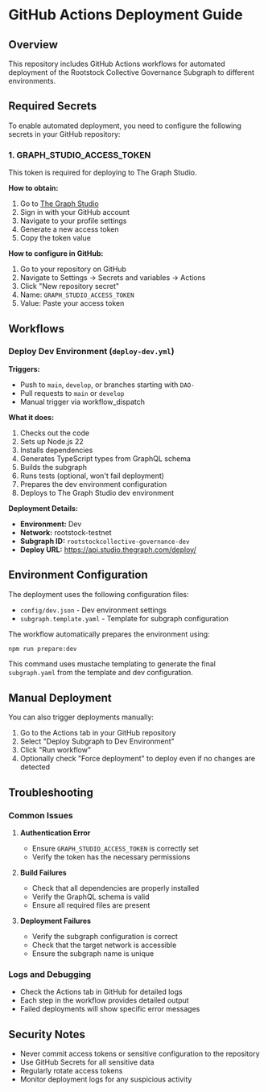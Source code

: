 # GitHub Actions Deployment Guide

## Overview

This repository includes GitHub Actions workflows for automated deployment of the Rootstock Collective Governance Subgraph to different environments.

## Required Secrets

To enable automated deployment, you need to configure the following secrets in your GitHub repository:

### 1. GRAPH_STUDIO_ACCESS_TOKEN

This token is required for deploying to The Graph Studio.

**How to obtain:**
1. Go to [The Graph Studio](https://thegraph.com/studio/)
2. Sign in with your GitHub account
3. Navigate to your profile settings
4. Generate a new access token
5. Copy the token value

**How to configure in GitHub:**
1. Go to your repository on GitHub
2. Navigate to Settings → Secrets and variables → Actions
3. Click "New repository secret"
4. Name: `GRAPH_STUDIO_ACCESS_TOKEN`
5. Value: Paste your access token

## Workflows

### Deploy Dev Environment (`deploy-dev.yml`)

**Triggers:**
- Push to `main`, `develop`, or branches starting with `DAO-`
- Pull requests to `main` or `develop`
- Manual trigger via workflow_dispatch

**What it does:**
1. Checks out the code
2. Sets up Node.js 22
3. Installs dependencies
4. Generates TypeScript types from GraphQL schema
5. Builds the subgraph
6. Runs tests (optional, won't fail deployment)
7. Prepares the dev environment configuration
8. Deploys to The Graph Studio dev environment

**Deployment Details:**
- **Environment:** Dev
- **Network:** rootstock-testnet
- **Subgraph ID:** `rootstockcollective-governance-dev`
- **Deploy URL:** https://api.studio.thegraph.com/deploy/

## Environment Configuration

The deployment uses the following configuration files:
- `config/dev.json` - Dev environment settings
- `subgraph.template.yaml` - Template for subgraph configuration

The workflow automatically prepares the environment using:
```bash
npm run prepare:dev
```

This command uses mustache templating to generate the final `subgraph.yaml` from the template and dev configuration.

## Manual Deployment

You can also trigger deployments manually:

1. Go to the Actions tab in your GitHub repository
2. Select "Deploy Subgraph to Dev Environment"
3. Click "Run workflow"
4. Optionally check "Force deployment" to deploy even if no changes are detected

## Troubleshooting

### Common Issues

1. **Authentication Error**
   - Ensure `GRAPH_STUDIO_ACCESS_TOKEN` is correctly set
   - Verify the token has the necessary permissions

2. **Build Failures**
   - Check that all dependencies are properly installed
   - Verify the GraphQL schema is valid
   - Ensure all required files are present

3. **Deployment Failures**
   - Verify the subgraph configuration is correct
   - Check that the target network is accessible
   - Ensure the subgraph name is unique

### Logs and Debugging

- Check the Actions tab in GitHub for detailed logs
- Each step in the workflow provides detailed output
- Failed deployments will show specific error messages

## Security Notes

- Never commit access tokens or sensitive configuration to the repository
- Use GitHub Secrets for all sensitive data
- Regularly rotate access tokens
- Monitor deployment logs for any suspicious activity


